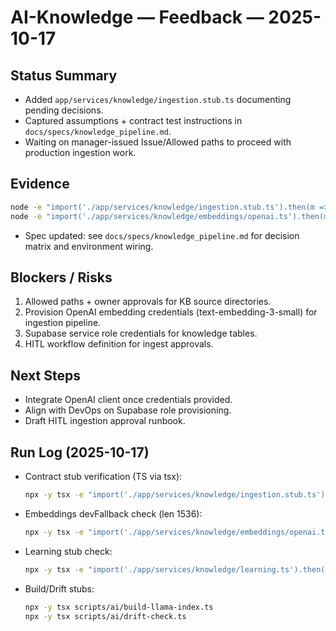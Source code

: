 # AI-Knowledge — Feedback — 2025-10-17

## Status Summary
- Added `app/services/knowledge/ingestion.stub.ts` documenting pending decisions.
- Captured assumptions + contract test instructions in `docs/specs/knowledge_pipeline.md`.
- Waiting on manager-issued Issue/Allowed paths to proceed with production ingestion work.

## Evidence
```bash
node -e "import('./app/services/knowledge/ingestion.stub.ts').then(m => m.ingestKnowledgeStub().then(console.log))"
node -e "import('./app/services/knowledge/embeddings/openai.ts').then(m => m.generateEmbedding('hello world').then(v => console.log(v.length)))"
```
- Spec updated: see `docs/specs/knowledge_pipeline.md` for decision matrix and environment wiring.

## Blockers / Risks
1. Allowed paths + owner approvals for KB source directories.
2. Provision OpenAI embedding credentials (text-embedding-3-small) for ingestion pipeline.
3. Supabase service role credentials for knowledge tables.
4. HITL workflow definition for ingest approvals.

## Next Steps
- Integrate OpenAI client once credentials provided.
- Align with DevOps on Supabase role provisioning.
- Draft HITL ingestion approval runbook.


## Run Log (2025-10-17)
- Contract stub verification (TS via tsx):
  ```bash
  npx -y tsx -e "import('./app/services/knowledge/ingestion.stub.ts').then(m => m.ingestKnowledgeStub().then(console.log)))"
  ```
- Embeddings devFallback check (len 1536):
  ```bash
  npx -y tsx -e "import('./app/services/knowledge/embeddings/openai.ts').then(async m => { const v = await m.generateEmbedding('hello world', { devFallback: true }); console.log('len', v.length) })"
  ```
- Learning stub check:
  ```bash
  npx -y tsx -e "import('./app/services/knowledge/learning.ts').then(async m => { const res = await m.recordLearningStub({ suggestionId: 's-123', editor: 'justin@hotrodan.com', tone: 5, accuracy: 5, policy: 5, original: 'Hello', approved: 'Hello there', occurredAt: new Date().toISOString() }); console.log(res.status) })"
  ```
- Build/Drift stubs:
  ```bash
  npx -y tsx scripts/ai/build-llama-index.ts
  npx -y tsx scripts/ai/drift-check.ts
  ```
